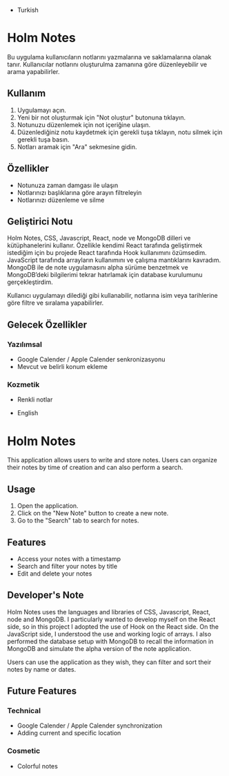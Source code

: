 - Turkish
    
# **Holm Notes**
    
Bu uygulama kullanıcıların notlarını yazmalarına ve saklamalarına olanak tanır. Kullanıcılar notlarını oluşturulma zamanına göre düzenleyebilir ve arama yapabilirler.
    
## **Kullanım**
    
1. Uygulamayı açın.
2. Yeni bir not oluşturmak için "Not oluştur" butonuna tıklayın.
3. Notunuzu düzenlemek için not içeriğine ulaşın.
4. Düzenlediğiniz notu kaydetmek için gerekli tuşa tıklayın, notu silmek için gerekli tuşa basın.
5. Notları aramak için "Ara" sekmesine gidin.
    
## **Özellikler**
    
- Notunuza zaman damgası ile ulaşın
- Notlarınızı başlıklarına göre arayın filtreleyin
- Notlarınızı düzenleme ve silme
    
## **Geliştirici Notu**
    
Holm Notes, CSS, Javascript, React, node ve MongoDB dilleri ve kütüphanelerini kullanır. Özellikle kendimi React tarafında geliştirmek istediğim için bu projede React tarafında Hook kullanımını özümsedim. JavaScript tarafında arrayların kullanımını ve çalışma mantıklarını kavradım. MongoDB ile de note uygulamasını alpha sürüme benzetmek ve MongoDB’deki bilgilerimi tekrar hatırlamak için database kurulumunu gerçekleştirdim. 
    
Kullanıcı uygulamayı dilediği gibi kullanabilir, notlarına isim veya tarihlerine göre filtre ve sıralama yapabilirler.
    
## **Gelecek Özellikler**
    
### **Yazılımsal**
    
- Google Calender / Apple Calender senkronizasyonu
- Mevcut ve belirli konum ekleme
    
### **Kozmetik**
    
- Renkli notlar


- English


# **Holm Notes**

This application allows users to write and store notes. Users can organize their notes by time of creation and can also perform a search.

## **Usage**

1. Open the application.
2. Click on the "New Note" button to create a new note.
3. Go to the "Search" tab to search for notes.

## **Features**

- Access your notes with a timestamp
- Search and filter your notes by title
- Edit and delete your notes

## **Developer's Note**

Holm Notes uses the languages and libraries of CSS, Javascript, React, node and MongoDB. I particularly wanted to develop myself on the React side, so in this project I adopted the use of Hook on the React side. On the JavaScript side, I understood the use and working logic of arrays. I also performed the database setup with MongoDB to recall the information in MongoDB and simulate the alpha version of the note application.

Users can use the application as they wish, they can filter and sort their notes by name or dates.

## **Future Features**

### **Technical**

- Google Calender / Apple Calender synchronization
- Adding current and specific location

### **Cosmetic**

- Colorful notes
